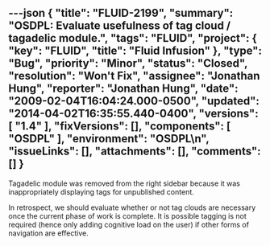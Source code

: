 ---json
{
  "title": "FLUID-2199",
  "summary": "OSDPL: Evaluate usefulness of tag cloud / tagadelic module.",
  "tags": "FLUID",
  "project": {
    "key": "FLUID",
    "title": "Fluid Infusion"
  },
  "type": "Bug",
  "priority": "Minor",
  "status": "Closed",
  "resolution": "Won't Fix",
  "assignee": "Jonathan Hung",
  "reporter": "Jonathan Hung",
  "date": "2009-02-04T16:04:24.000-0500",
  "updated": "2014-04-02T16:35:55.440-0400",
  "versions": [
    "1.4"
  ],
  "fixVersions": [],
  "components": [
    "OSDPL"
  ],
  "environment": "OSDPL\n",
  "issueLinks": [],
  "attachments": [],
  "comments": []
}
---
Tagadelic module was removed from the right sidebar because it was inappropriately displaying tags for unpublished content.

In retrospect, we should evaluate whether or not tag clouds are necessary once the current phase of work is complete. It is possible tagging is not required (hence only adding cognitive load on the user) if other forms of navigation are effective.

        